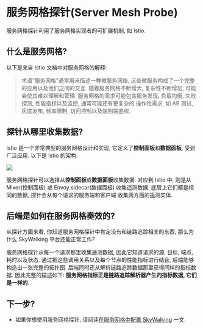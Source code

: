 # 服务网格探针(Server Mesh Probe)

服务网格探针利用了服务网格实现者的可扩展机制, 如 Istio.

## 什么是服务网格?

以下是来自 Istio 文档中对服务网格的解释:
> 术语"服务网格"通常用来描述一种微服务网络, 这些微服务构成了一个完整的应用以及他们之间的交互.
随着服务网格不断增大, 复杂性不断增加, 可能会使其难以理解和管理.
服务网格的需求可能包含服务发现, 负载均衡, 失败探测, 性能指标以及监控, 通常可能还有更复杂的
操作性需求, 如 AB 测试, 灰度发布, 频率限制, 访问控制以及端到端鉴权.

## 探针从哪里收集数据?

Istio 是一个非常典型的服务网格设计和实现, 它定义了**控制面板**和**数据面板**, 受到广泛应用.
以下是 Istio 的架构:

<img src="https://istio.io/docs/concepts/what-is-istio/arch.svg"/>

服务网格探针可以选择从**控制面板**或**数据面板**收集数据. 对应到 Istio 中, 则是从 Mixer(控制面板)
或 Envoy sidecar(数据面板) 收集遥测数据. 底层上它们都是相同的数据, 探针会从每个请求的服务端和客户端
收集两方面的遥测实体.

## 后端是如何在服务网格奏效的?

从探针方面来看, 你知道服务网格探针中肯定没有和链路追踪相关的东西, 那么为什么 SkyWalking 平台还能正常工作?

服务网格探针从每一个请求那里收集遥测数据, 因此它知道请求的源, 目标, 端点, 耗时以及状态.
通过把这些调用关系以及每个节点的性能指标进行结合, 后端能够构造出一张完整的拓扑图.
后端同时还从解析链路追踪数据那里获得同样的指标数据. 因此完整的描述如下:
**服务网格指标正是链路追踪解析器产生的指标数据, 它们是一样的.**

## 下一步?

- 如果你想使用服务网格探针, 请阅读[在服务网格中配置 SkyWalking](../setup/README.md#on-service-mesh) 一文.
